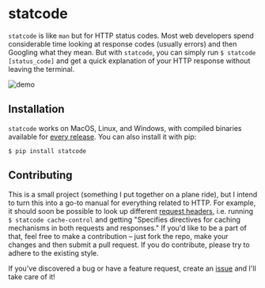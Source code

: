 # statcode

`statcode` is like `man` but for HTTP status codes. Most web developers spend considerable time looking at response codes (usually errors) and then Googling what they mean. But with `statcode`, you can simply run `$ statcode [status_code]` and get a quick explanation of your HTTP response without leaving the terminal.

![demo](assets/demo.gif)

## Installation

`statcode` works on MacOS, Linux, and Windows, with compiled binaries available for [every release](https://github.com/shobrook/statcode/releases). You can also install it with pip:

`$ pip install statcode`

## Contributing

This is a small project (something I put together on a plane ride), but I intend to turn this into a go-to manual for everything related to HTTP. For example, it should soon be possible to look up different [request headers](https://developer.mozilla.org/en-US/docs/Web/HTTP/Headers), i.e. running `$ statcode cache-control` and getting "Specifies directives for caching mechanisms in both requests and responses." If you'd like to be a part of that, feel free to make a contribution – just fork the repo, make your changes and then submit a pull request. If you do contribute, please try to adhere to the existing style.

If you've discovered a bug or have a feature request, create an [issue](https://github.com/shobrook/statcode/issues/new) and I'll take care of it!
